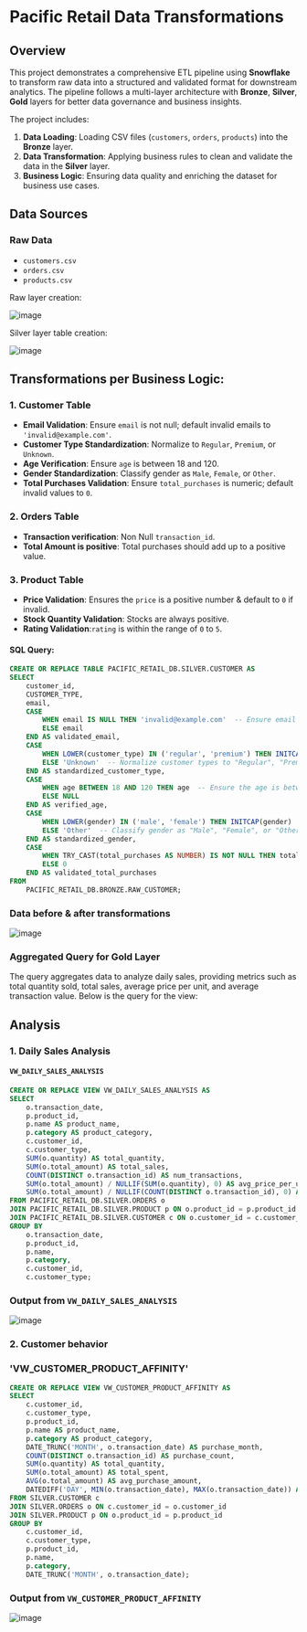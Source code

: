 # Pacific Retail Data Transformations

## Overview
This project demonstrates a comprehensive ETL pipeline using **Snowflake** to transform raw data into a structured and validated format for downstream analytics. The pipeline follows a multi-layer architecture with **Bronze**, **Silver**, **Gold** layers for better data governance and business insights.

The project includes:
1. **Data Loading**: Loading CSV files (`customers`, `orders`, `products`) into the **Bronze** layer.
2. **Data Transformation**: Applying business rules to clean and validate the data in the **Silver** layer.
3. **Business Logic**: Ensuring data quality and enriching the dataset for business use cases.

## Data Sources
### Raw Data
- `customers.csv`
- `orders.csv`
- `products.csv`

Raw layer creation:

![image](https://github.com/user-attachments/assets/394292c0-f211-4317-8875-9a79bf0ccb8d)

Silver layer table creation:

![image](https://github.com/user-attachments/assets/4d0eac12-822b-4815-93db-06a369b61f58)


## Transformations per Business Logic:
### 1. Customer Table
- **Email Validation**: Ensure `email` is not null; default invalid emails to `'invalid@example.com'`.
- **Customer Type Standardization**: Normalize to `Regular`, `Premium`, or `Unknown`.
- **Age Verification**: Ensure `age` is between 18 and 120.
- **Gender Standardization**: Classify gender as `Male`, `Female`, or `Other`.
- **Total Purchases Validation**: Ensure `total_purchases` is numeric; default invalid values to `0`.
  
### 2. Orders Table
- **Transaction verification**: Non Null `transaction_id`.
- **Total Amount is positive**: Total purchases should add up to a positive value.

### 3. Product Table
- **Price Validation**: Ensures the `price` is a positive number & default to `0` if invalid.
- **Stock Quantity Validation**: Stocks are always positive.
- **Rating Validation**:`rating` is within the range of `0` to `5`.

       
#### SQL Query:
```sql
CREATE OR REPLACE TABLE PACIFIC_RETAIL_DB.SILVER.CUSTOMER AS
SELECT 
    customer_id, 
    CUSTOMER_TYPE,
    email, 
    CASE 
        WHEN email IS NULL THEN 'invalid@example.com'  -- Ensure email is not null
        ELSE email 
    END AS validated_email,
    CASE 
        WHEN LOWER(customer_type) IN ('regular', 'premium') THEN INITCAP(customer_type)
        ELSE 'Unknown'  -- Normalize customer types to "Regular", "Premium", or "Unknown"
    END AS standardized_customer_type,
    CASE 
        WHEN age BETWEEN 18 AND 120 THEN age  -- Ensure the age is between 18 and 120
        ELSE NULL
    END AS verified_age,
    CASE 
        WHEN LOWER(gender) IN ('male', 'female') THEN INITCAP(gender)
        ELSE 'Other'  -- Classify gender as "Male", "Female", or "Other"
    END AS standardized_gender,
    CASE 
        WHEN TRY_CAST(total_purchases AS NUMBER) IS NOT NULL THEN total_purchases  -- Validate total purchases is numeric
        ELSE 0
    END AS validated_total_purchases
FROM 
    PACIFIC_RETAIL_DB.BRONZE.RAW_CUSTOMER;
```

### Data before & after transformations

![image](https://github.com/user-attachments/assets/f7420be1-2b17-48bf-a6be-827e2334c07c)

### Aggregated Query for Gold Layer
The query aggregates data to analyze daily sales, providing metrics such as total quantity sold, total sales, average price per unit, and average transaction value. Below is the query for the view:

## Analysis
### 1. Daily Sales Analysis
#### `VW_DAILY_SALES_ANALYSIS`
```sql
CREATE OR REPLACE VIEW VW_DAILY_SALES_ANALYSIS AS
SELECT 
    o.transaction_date,
    p.product_id,
    p.name AS product_name,
    p.category AS product_category,
    c.customer_id,
    c.customer_type,
    SUM(o.quantity) AS total_quantity,
    SUM(o.total_amount) AS total_sales,
    COUNT(DISTINCT o.transaction_id) AS num_transactions,
    SUM(o.total_amount) / NULLIF(SUM(o.quantity), 0) AS avg_price_per_unit,
    SUM(o.total_amount) / NULLIF(COUNT(DISTINCT o.transaction_id), 0) AS avg_transaction_value
FROM PACIFIC_RETAIL_DB.SILVER.ORDERS o
JOIN PACIFIC_RETAIL_DB.SILVER.PRODUCT p ON o.product_id = p.product_id
JOIN PACIFIC_RETAIL_DB.SILVER.CUSTOMER c ON o.customer_id = c.customer_id
GROUP BY 
    o.transaction_date,
    p.product_id,
    p.name,
    p.category,
    c.customer_id,
    c.customer_type;
```

### Output from `VW_DAILY_SALES_ANALYSIS`

![image](https://github.com/user-attachments/assets/3790b9ac-65e7-4c27-98f7-d76078d67cae)

### 2. Customer behavior
### 'VW_CUSTOMER_PRODUCT_AFFINITY'
```  sql
CREATE OR REPLACE VIEW VW_CUSTOMER_PRODUCT_AFFINITY AS
SELECT 
    c.customer_id,
    c.customer_type,
    p.product_id,
    p.name AS product_name,
    p.category AS product_category,
    DATE_TRUNC('MONTH', o.transaction_date) AS purchase_month,
    COUNT(DISTINCT o.transaction_id) AS purchase_count,
    SUM(o.quantity) AS total_quantity,
    SUM(o.total_amount) AS total_spent,
    AVG(o.total_amount) AS avg_purchase_amount,
    DATEDIFF('DAY', MIN(o.transaction_date), MAX(o.transaction_date)) AS days_between_first_last_purchase
FROM SILVER.CUSTOMER c
JOIN SILVER.ORDERS o ON c.customer_id = o.customer_id
JOIN SILVER.PRODUCT p ON o.product_id = p.product_id
GROUP BY 
    c.customer_id,
    c.customer_type,
    p.product_id,
    p.name,
    p.category,
    DATE_TRUNC('MONTH', o.transaction_date);
```

### Output from `VW_CUSTOMER_PRODUCT_AFFINITY`
![image](https://github.com/user-attachments/assets/c3b54467-2a95-43cb-9218-73c0adc7cc23)

